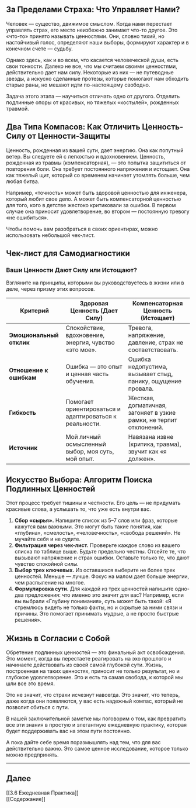 ## За Пределами Страха: Что Управляет Нами?

Человек — существо, движимое смыслом. Когда нами перестает управлять страх, его место неизбежно занимает что-то другое. Это «что-то» принято называть ценностями. Они, словно тихий, но настойчивый голос, определяют наши выборы, формируют характер и в конечном счете — судьбу.

Однако здесь, как и во всем, что касается человеческой души, есть свои тонкости. Далеко не все, что мы считаем своими ценностями, действительно дает нам силу. Некоторые из них — не путеводные звезды, а искусно сделанные протезы, которые помогают нам обходить старые раны, но мешают идти по-настоящему свободно.

Задача этого этапа — научиться отличать одно от другого. Отделить подлинные опоры от красивых, но тяжелых «костылей», рожденных травмой.

## Два Типа Компасов: Как Отличить Ценность-Силу от Ценности-Защиты

Ценность, рожденная из вашей сути, дает энергию. Она как попутный ветер. Вы следуете ей с легкостью и вдохновением. Ценность, рожденная из травмы (компенсаторная), — это попытка защититься от повторения боли. Она требует постоянного напряжения и истощает. Она как тяжелый щит, который со временем начинает утомлять больше, чем любая битва.

Например, «точность» может быть здоровой ценностью для инженера, который любит свое дело. А может быть компенсаторной ценностью для того, кого в детстве жестоко критиковали за ошибки. В первом случае она приносит удовлетворение, во втором — постоянную тревогу «не ошибиться».

Чтобы помочь вам разобраться в своих ориентирах, можно использовать небольшой чек-лист.

## Чек-лист для Самодиагностики

### Ваши Ценности Дают Силу или Истощают?

Взгляните на принципы, которыми вы руководствуетесь в жизни или в деле, через призму этих вопросов.

| Критерий                 | Здоровая Ценность (Дает Силу)                           | Компенсаторная Ценность (Истощает)                                  |
| ------------------------ | ------------------------------------------------------- | ------------------------------------------------------------------- |
| **Эмоциональный отклик** | Спокойствие, вдохновение, энергия, чувство «это мое».   | Тревога, напряжение, давление, страх не соответствовать.            |
| **Отношение к ошибкам**  | Ошибка — это опыт и ценная часть обучения.              | Ошибка недопустима, вызывает стыд, панику, ощущение провала.        |
| **Гибкость**             | Помогает ориентироваться и адаптироваться к реальности. | Жесткая, догматичная, загоняет в узкие рамки, не терпит отклонений. |
| **Источник**             | Мой личный осмысленный выбор, моя суть, мой опыт.       | Навязана извне (критика, травма), звучит как «я должен».            |

## Искусство Выбора: Алгоритм Поиска Подлинных Ценностей

Этот процесс требует тишины и честности. Его цель — не придумать красивые слова, а услышать то, что уже есть внутри вас.

1. **Сбор «сырья».** Напишите список из 5–7 слов или фраз, которые кажутся вам важными. Это могут быть такие понятия, как «глубина», «смелость», «человечность», «свобода решений». Не мучайте себя и не судите.
2. **Фильтрация через чек-лист.** Проверьте каждое слово из вашего списка по таблице выше. Будьте предельно честны. Отсейте те, что вызывают напряжение и страх ошибки. Оставьте только те, что дают чувство спокойной силы.
3. **Выбор трех ключевых.** Из оставшихся выберите не более трех ценностей. Меньше — лучше. Фокус на малом дает больше энергии, чем распыление на многое.
4. **Формулировка сути.** Для каждой из трех ценностей напишите одно-два предложения: что именно это значит для вас? Например, если вы выбрали «Глубину понимания», суть может быть такой: «Я стремлюсь видеть не только факты, но и скрытые за ними связи и причины. Это помогает принимать мудрые, а не просто быстрые решения».

## Жизнь в Согласии с Собой

Обретение подлинных ценностей — это финальный акт освобождения. Это момент, когда вы перестаете реагировать на эхо прошлого и начинаете действовать из своей самой глубокой сути. Жизнь, построенная на таких ценностях, приносит не только результат, но и глубокое удовлетворение. Это и есть та самая свобода, к которой мы шли все это время.

Это не значит, что страхи исчезнут навсегда. Это значит, что теперь, даже когда они появляются, у вас есть надежный компас, который не позволит сбиться с пути.

В нашей заключительной заметке мы поговорим о том, как превратить все эти знания в простую и элегантную ежедневную практику, которая будет поддерживать вас на этом пути постоянно.

А пока дайте себе время поразмышлять над тем, что для вас действительно важно. Это самое ценное исследование, которое только можно предпринять.

---
## Далее

[[3.6 Ежедневная Практика]] <br>
[[Содержание]]